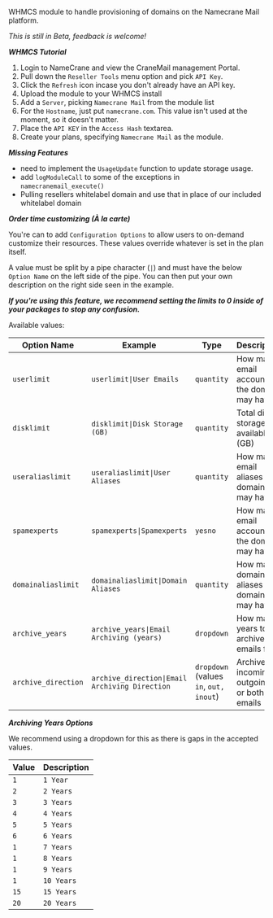 WHMCS module to handle provisioning of domains on the Namecrane Mail platform.

*This is still in Beta, feedback is welcome!*

***WHMCS Tutorial***

1) Login to NameCrane and view the CraneMail management Portal.
2) Pull down the <code>Reseller Tools</code> menu option and pick <code>API Key</code>.
3) Click the `Refresh` icon incase you don't already have an API key.
4) Upload the module to your WHMCS install
5) Add a `Server`, picking `Namecrane Mail` from the module list
6) For the `Hostname`, just put `namecrane.com`. This value isn't used at the moment, so it doesn't matter.
7) Place the `API KEY` in the `Access Hash` textarea.
8) Create your plans, specifying `Namecrane Mail` as the module.

***Missing Features***

- need to implement the `UsageUpdate` function to update storage usage.
- add `logModuleCall` to some of the exceptions in `namecranemail_execute()`
- Pulling resellers whitelabel domain and use that in place of our included whitelabel domain

***Order time customizing (À la carte)***

You're can to add `Configuration Options` to allow users to on-demand customize their resources. These values override whatever is set in the plan itself.

A value must be split by a pipe character (`|`) and must have the below `Option Name` on the left side of the pipe.
You can then put your own description on the right side seen in the example.

***If you're using this feature, we recommend setting the limits to **0** inside of your packages to stop any confusion.***

Available values:

| Option Name | Example | Type | Description |
| ------------| ------- | ---- | ----------- |
| `userlimit` | `userlimit\|User Emails` | `quantity` | How many email accounts the domain may have |
| `disklimit` | `disklimit\|Disk Storage (GB)` | `quantity` | Total disk storage available (GB) |
| `useraliaslimit` | `useraliaslimit\|User Aliases` | `quantity` | How many email aliases the domain may have | 
| `spamexperts` | `spamexperts\|Spamexperts` | `yesno` | How many email accounts the domain may have | 
| `domainaliaslimit` | `domainaliaslimit\|Domain Aliases` | `quantity` | How many domain aliases the domain may have |
| `archive_years` | `archive_years\|Email Archiving (years)` | `dropdown` | How many years to archive emails for |
| `archive_direction` | `archive_direction\|Email Archiving Direction` | `dropdown` (values `in`, `out,` `inout`) | Archive incoming, outgoing, or both, emails |


***Archiving Years Options***

We recommend using a dropdown for this as there is gaps in the accepted values.

| Value | Description |
|-|-|
| `1` | `1 Year` |
| `2` | `2 Years` |
| `3` | `3 Years` |
| `4` | `4 Years` |
| `5` | `5 Years` |
| `6` | `6 Years` |
| `1` | `7 Years` |
| `1` | `8 Years` |
| `1` | `9 Years` |
| `1` | `10 Years` |
| `15` | `15 Years` |
| `20` | `20 Years` |

